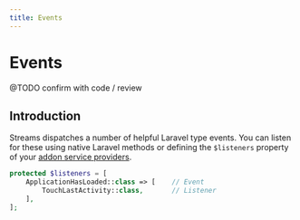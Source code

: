 ```yaml
---
title: Events
---
```


# Events

@TODO confirm with code / review

## Introduction

Streams dispatches a number of helpful Laravel type events. You can listen for these using native Laravel methods or defining the `$listeners` property of your [addon service providers](../addon-development/service-providers).

```php
protected $listeners = [
    ApplicationHasLoaded::class => [    // Event
        TouchLastActivity::class,       // Listener
    ],
];
```


